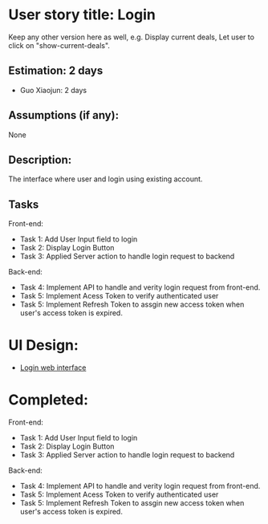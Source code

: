 # User story title: Login

Keep any other version here as well, e.g. Display current deals, Let user to click on "show-current-deals".

## Estimation: 2 days

- Guo Xiaojun:  2 days

## Assumptions (if any):
None

## Description:

The interface where user and login using existing account.

## Tasks

Front-end:

- Task 1: Add User Input field to login
- Task 2: Display Login Button 
- Task 3: Applied Server action to handle login request to backend

Back-end:

- Task 4: Implement API to handle and verity login request from front-end. 
- Task 5: Implement Acess Token to verify authenticated user
- Task 5: Implement Refresh Token to assgin new access token when user's access token is expired.


# UI Design:

- [Login web interface](./img/Login.png)

# Completed:

Front-end:

- Task 1: Add User Input field to login
- Task 2: Display Login Button 
- Task 3: Applied Server action to handle login request to backend

Back-end:

- Task 4: Implement API to handle and verity login request from front-end. 
- Task 5: Implement Acess Token to verify authenticated user
- Task 5: Implement Refresh Token to assgin new access token when user's access token is expired.